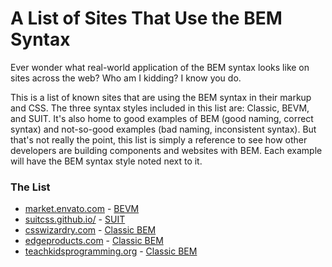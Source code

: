 # A List of Sites That Use the BEM Syntax

Ever wonder what real-world application of the BEM syntax looks like on sites across the web?  Who am I
kidding? I know you do.

This is a list of known sites that are using the BEM syntax in their markup and CSS. The three syntax styles included in this list are: Classic, BEVM, and SUIT.
It's also home to good examples of BEM (good naming, correct syntax) and not-so-good examples (bad naming, inconsistent syntax).
But that's not really the point, this list is simply a reference to see how other developers are building components and websites with BEM.
Each example will have the BEM syntax style noted next to it.

### The List

* [market.envato.com](http://market.envato.com/) - [BEVM](http://webuild.envato.com/blog/chainable-bem-modifiers/)
* [suitcss.github.io/](https://suitcss.github.io/) - [SUIT](https://suitcss.github.io/)
* [csswizardry.com](http://csswizardry.com/) - [Classic BEM](http://csswizardry.com/2013/01/mindbemding-getting-your-head-round-bem-syntax/)
* [edgeproducts.com](http://edgeproducts.com/) - [Classic BEM](http://csswizardry.com/2013/01/mindbemding-getting-your-head-round-bem-syntax/)
* [teachkidsprogramming.org](http://teachingkidsprogramming.org/) - [Classic BEM](http://csswizardry.com/2013/01/mindbemding-getting-your-head-round-bem-syntax/)

